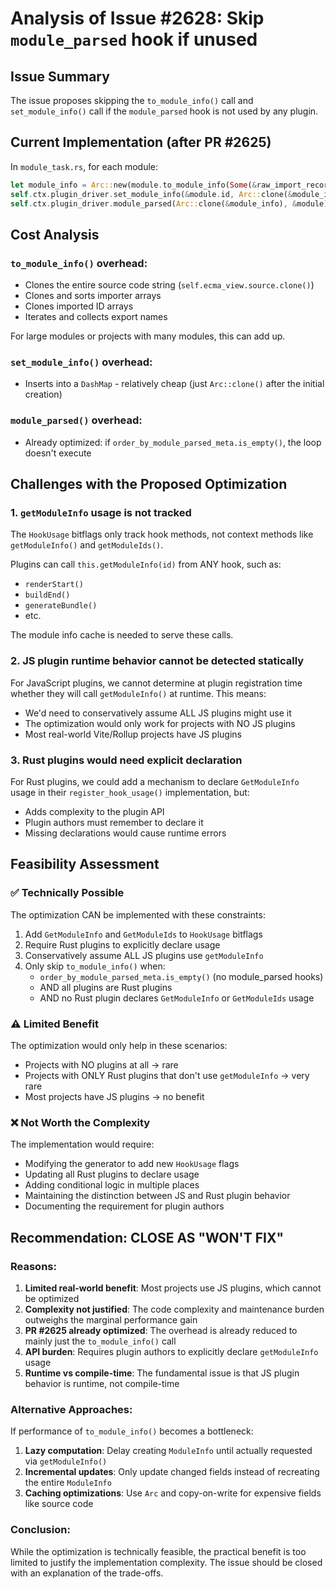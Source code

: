 # Analysis of Issue #2628: Skip `module_parsed` hook if unused

## Issue Summary
The issue proposes skipping the `to_module_info()` call and `set_module_info()` call if the `module_parsed` hook is not used by any plugin.

## Current Implementation (after PR #2625)

In `module_task.rs`, for each module:
```rust
let module_info = Arc::new(module.to_module_info(Some(&raw_import_records)));
self.ctx.plugin_driver.set_module_info(&module.id, Arc::clone(&module_info));
self.ctx.plugin_driver.module_parsed(Arc::clone(&module_info), &module).await?;
```

## Cost Analysis

### `to_module_info()` overhead:
- Clones the entire source code string (`self.ecma_view.source.clone()`)
- Clones and sorts importer arrays
- Clones imported ID arrays  
- Iterates and collects export names

For large modules or projects with many modules, this can add up.

### `set_module_info()` overhead:
- Inserts into a `DashMap` - relatively cheap (just `Arc::clone()` after the initial creation)

### `module_parsed()` overhead:
- Already optimized: if `order_by_module_parsed_meta.is_empty()`, the loop doesn't execute

## Challenges with the Proposed Optimization

### 1. `getModuleInfo` usage is not tracked
The `HookUsage` bitflags only track hook methods, not context methods like `getModuleInfo()` and `getModuleIds()`.

Plugins can call `this.getModuleInfo(id)` from ANY hook, such as:
- `renderStart()`
- `buildEnd()`
- `generateBundle()`
- etc.

The module info cache is needed to serve these calls.

### 2. JS plugin runtime behavior cannot be detected statically
For JavaScript plugins, we cannot determine at plugin registration time whether they will call `getModuleInfo()` at runtime. This means:
- We'd need to conservatively assume ALL JS plugins might use it
- The optimization would only work for projects with NO JS plugins
- Most real-world Vite/Rollup projects have JS plugins

### 3. Rust plugins would need explicit declaration
For Rust plugins, we could add a mechanism to declare `GetModuleInfo` usage in their `register_hook_usage()` implementation, but:
- Adds complexity to the plugin API
- Plugin authors must remember to declare it
- Missing declarations would cause runtime errors

## Feasibility Assessment

### ✅ Technically Possible
The optimization CAN be implemented with these constraints:
1. Add `GetModuleInfo` and `GetModuleIds` to `HookUsage` bitflags
2. Require Rust plugins to explicitly declare usage
3. Conservatively assume ALL JS plugins use `getModuleInfo`
4. Only skip `to_module_info()` when:
   - `order_by_module_parsed_meta.is_empty()` (no module_parsed hooks)
   - AND all plugins are Rust plugins
   - AND no Rust plugin declares `GetModuleInfo` or `GetModuleIds` usage

### ⚠️ Limited Benefit
The optimization would only help in these scenarios:
- Projects with NO plugins at all → rare
- Projects with ONLY Rust plugins that don't use `getModuleInfo` → very rare
- Most projects have JS plugins → no benefit

### ❌ Not Worth the Complexity
The implementation would require:
- Modifying the generator to add new `HookUsage` flags
- Updating all Rust plugins to declare usage
- Adding conditional logic in multiple places
- Maintaining the distinction between JS and Rust plugin behavior
- Documenting the requirement for plugin authors

## Recommendation: CLOSE AS "WON'T FIX"

### Reasons:
1. **Limited real-world benefit**: Most projects use JS plugins, which cannot be optimized
2. **Complexity not justified**: The code complexity and maintenance burden outweighs the marginal performance gain
3. **PR #2625 already optimized**: The overhead is already reduced to mainly just the `to_module_info()` call
4. **API burden**: Requires plugin authors to explicitly declare `getModuleInfo` usage
5. **Runtime vs compile-time**: The fundamental issue is that JS plugin behavior is runtime, not compile-time

### Alternative Approaches:
If performance of `to_module_info()` becomes a bottleneck:
1. **Lazy computation**: Delay creating `ModuleInfo` until actually requested via `getModuleInfo()`
2. **Incremental updates**: Only update changed fields instead of recreating the entire `ModuleInfo`
3. **Caching optimizations**: Use `Arc` and copy-on-write for expensive fields like source code

### Conclusion:
While the optimization is technically feasible, the practical benefit is too limited to justify the implementation complexity. The issue should be closed with an explanation of the trade-offs.
